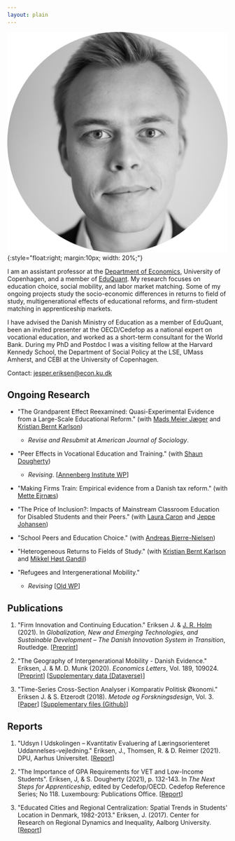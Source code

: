 ```yaml
---
layout: plain
---
```


![*Jesper Eriksen*](avatar_round-modified.png){:style="float:right; margin:10px; width: 20%;"}

I am an assistant professor at the [Department of Economics](https://www.economics.ku.dk/), University of Copenhagen, and a member of [EduQuant](https://www.economics.ku.dk/research/externally-funded-research_new/uddankvant/).  My research focuses on education choice, social mobility, and labor market matching. Some of my ongoing projects study the socio-economic differences in returns to field of study, multigenerational effects of educational reforms, and firm-student matching in apprenticeship markets. 

I have advised the Danish Ministry of Education as a member of EduQuant, been an invited presenter at the OECD/Cedefop as a national expert on vocational education, and worked as a short-term consultant for the World Bank. During my PhD and Postdoc I was a visiting fellow at the Harvard Kennedy School, the Department of Social Policy at the LSE, UMass Amherst, and CEBI at the University of Copenhagen. 

Contact: [jesper.eriksen@econ.ku.dk](mailto:jesper.eriksen@econ.ku.dk) 

<!-- [![GitHub](https://img.icons8.com/ios-glyphs/30/000000/github.png)](https://github.com/eriksenj) [![Bluesky](https://img.icons8.com/?size=30&id=3ovMFy5JDSWq&format=png&color=000000)](https://bsky.app/profile/eriksenjesper.bsky.social) -->

## Ongoing Research

- "The Grandparent Effect Reexamined: Quasi-Experimental Evidence from a Large-Scale Educational Reform." (with [Mads Meier Jæger](https://madsjaeger.dk/) and [Kristian Bernt Karlson](http://www.kristiankarlson.dk/))  
  - *Revise and Resubmit* at *American Journal of Sociology*.  


- "Peer Effects in Vocational Education and Training." (with [Shaun Dougherty](https://peabody.vanderbilt.edu/bio/shaun-dougherty))  
  - *Revising*. [[Annenberg Institute WP](https://edworkingpapers.com/sites/default/files/ai24-943.pdf)]  
  <!-- - *Presentations*: APPAM International 2019; CVER Conference 2019; 2019 Cedefop/OECD Joint Symposium on Apprenticeships; Department of Social Policy, LSE, 2022; Center for Economic Performance, Skill and Education Work in Progress seminar, 2022, Rockwool Foundation Research Unit, 2022.   -->

- "Making Firms Train: Empirical evidence from a Danish tax reform." (with [Mette Ejrnæs](https://forskning.ku.dk/soeg/result/profil/?id=5004))  

- "The Price of Inclusion?: Impacts of Mainstream Classroom Education for Disabled Students and their Peers." (with [Laura Caron](https://laurakcaron.github.io/) and [Jeppe Johansen](https://dk.linkedin.com/in/jeppe-s%C3%B8ndergaard-johansen))  

- "School Peers and Education Choice." (with [Andreas Bjerre-Nielsen](https://bjerre-nielsen.me/))  

- "Heterogeneous Returns to Fields of Study." (with [Kristian Bernt Karlson](http://www.kristiankarlson.dk/) and [Mikkel Høst Gandil](https://sites.google.com/view/mikkelgandil/home))  

- "Refugees and Intergenerational Mobility."  
  - *Revising* [[Old WP](https://raw.githubusercontent.com/eriksenj/eriksenj.github.io/master/_content/Refugees_IGM_submission.pdf)]  

<!--
 - *Presentations*: Harvard Visiting Fellows Seminar 2018, IKE seminar 2020.  
--> 

<!--
- *Recognition, information, and choice*
-->

## Publications

1. "Firm Innovation and Continuing Education." Eriksen J. & [J. R. Holm](https://vbn.aau.dk/da/persons/116395) (2021). In *Globalization, New and Emerging Technologies, and Sustainable Development – The Danish Innovation System in Transition*, Routledge. [[Preprint](https://vbn.aau.dk/files/351175061/Chapter11_august_edit_submission.docx)]

2. "The Geography of Intergenerational Mobility - Danish Evidence." Eriksen, J. & M. D. Munk (2020). *Economics Letters*, Vol. 189, 109024. [[Preprint](https://raw.githubusercontent.com/eriksenj/eriksenj.github.io/master/_content/IG_Geo_DK.pdf)] [[Supplementary data (Dataverse)](https://doi.org/10.7910/DVN/YIS2QY)]

3. "Time-Series Cross-Section Analyser i Komparativ Politisk Økonomi." Eriksen J. & S. Etzerodt (2018). *Metode og Forskningsdesign*, Vol. 3. [[Paper](https://raw.githubusercontent.com/eriksenj/eriksenj.github.io/master/_content/cv.pdf)] [[Supplementary files (Github)](https://github.com/EriksenJ/Eriksen_Etzerodt_2018)] 

## Reports

1. "Udsyn I Udskolingen – Kvantitativ Evaluering  af Læringsorienteret Uddannelses-vejledning." Eriksen, J., Thomsen, R. & D. Reimer (2021). DPU, Aarhus Universitet. [[Report](https://emu.dk/sites/default/files/2021-12/gsk_overgange_Rapport%20-%20Udsyn%20i%20Udskolingen.pdf)]

2. "The Importance of GPA Requirements for VET and Low-Income Students". Eriksen, J, & S. Dougherty (2021), p. 132-143. In *The Next Steps for Apprenticeship*, edited by Cedefop/OECD. Cedefop Reference Series; No 118. Luxembourg: Publications Office. [[Report](https://www.cedefop.europa.eu/files/3087_en.pdf)]

3. "Educated Cities and Regional Centralization: Spatial Trends in Students' Location in Denmark, 1982-2013."  Eriksen, J. (2017). Center for Research on Regional Dynamics and Inequality, Aalborg University. [[Report](https://vbn.aau.dk/da/publications/educated-cities-and-regional-centralization-spatial-trends-in-stu)]
